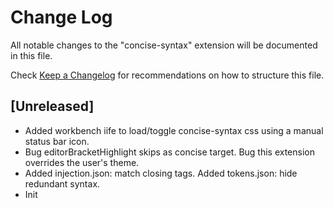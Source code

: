 # Change Log

All notable changes to the "concise-syntax" extension will be documented in this file.

Check [Keep a Changelog](http://keepachangelog.com/) for recommendations on how to structure this file.

## [Unreleased]

- Added workbench iife to load/toggle concise-syntax css using a manual status bar icon.
- Bug editorBracketHighlight skips as concise target. Bug this extension overrides the user's theme.
- Added injection.json: match closing tags. Added tokens.json: hide redundant syntax.
- Init
